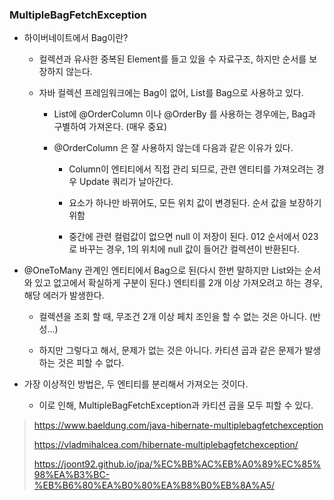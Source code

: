 ### MultipleBagFetchException

- 하이버네이트에서 Bag이란?

  - 컬렉션과 유사한 중복된 Element를 들고 있을 수 자료구조, 하지만 순서를 보장하지 않는다.

  

  - 자바 컬렉션 프레임워크에는 Bag이 없어, List를 Bag으로 사용하고 있다.

    - List에 @OrderColumn 이나 @OrderBy 를 사용하는 경우에는, Bag과 구별하여 가져온다. (매우 중요)

      

    - @OrderColumn 은 잘 사용하지 않는데 다음과 같은 이유가 있다.

      - Column이 엔티티에서 직접 관리 되므로, 관련 엔티티를 가져오려는 경우 Update 쿼리가 날아간다.

        

      - 요소가 하나만 바뀌어도, 모든 위치 값이 변경된다. 순서 값을 보장하기 위함

        

      - 중간에 관련 컬럼값이 없으면 null 이 저장이 된다. 012 순서에서 023로 바꾸는 경우, 1의 위치에 null 값이 들어간 컬렉션이 반환된다.

        

- @OneToMany 관계인 엔티티에서 Bag으로 된(다시 한번 말하지만 List와는 순서와 있고 없고에서 확실하게 구분이 된다.) 엔티티를 2개 이상 가져오려고 하는 경우, 해당 에러가 발생한다.

  - 컬렉션을 조회 할 때, 무조건 2개 이상 페치 조인을 할  수 없는 것은 아니다. (반성...)

    

  - 하지만 그렇다고 해서, 문제가 없는 것은 아니다. 카티션 곱과 같은 문제가 발생하는 것은 피할 수 없다.

    

- 가장 이상적인 방법은, 두 엔티티를 분리해서 가져오는 것이다.

  - 이로 인해, MultipleBagFetchException과 카티션 곱을 모두 피할 수 있다.



> https://www.baeldung.com/java-hibernate-multiplebagfetchexception
>
> https://vladmihalcea.com/hibernate-multiplebagfetchexception/
>
> https://joont92.github.io/jpa/%EC%BB%AC%EB%A0%89%EC%85%98%EA%B3%BC-%EB%B6%80%EA%B0%80%EA%B8%B0%EB%8A%A5/
